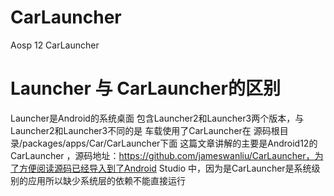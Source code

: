 # CarLauncher
Aosp 12 CarLauncher

# Launcher 与 CarLauncher的区别
Launcher是Android的系统桌面 包含Launcher2和Launcher3两个版本，与Launcher2和Launcher3不同的是 车载使用了CarLauncher在 源码根目录/packages/apps/Car/CarLauncher下面
这篇文章讲解的主要是Android12的CarLauncher  ，源码地址：https://github.com/jameswanliu/CarLauncher，为了方便阅读源码已经导入到了Android Studio 中，因为是CarLauncher是系统级别的应用所以缺少系统层的依赖不能直接运行

